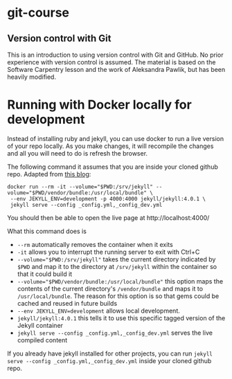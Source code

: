 # git-course

## Version control with Git

This is an introduction to using version control with Git and GitHub.
No prior experience with version control is assumed.
The material is based on the Software Carpentry lesson and the work of Aleksandra Pawlik, but has been heavily modified.

# Running with Docker locally for development

Instead of installing ruby and jekyll, you can use docker to run a live version of your repo locally.
As you make changes, it will recompile the changes and all you will need to do is refresh the browser.

The following command it assumes that you are inside your cloned github repo. Adapted from [this blog](https://dev.to/michael/compile-a-jekyll-project-without-installing-jekyll-or-ruby-by-using-docker-4184):

```
docker run --rm -it --volume="$PWD:/srv/jekyll" --volume="$PWD/vendor/bundle:/usr/local/bundle" \
 --env JEKYLL_ENV=development -p 4000:4000 jekyll/jekyll:4.0.1 \
 jekyll serve --config _config.yml,_config_dev.yml
```

You should then be able to open the live page at http://localhost:4000/

What this command does is

- `--rm` automatically removes the container when it exits
- `-it` allows you to interrupt the running server to exit with Ctrl+C
- `--volume="$PWD:/srv/jekyll"` takes the current directory indicated by `$PWD` and map it to the directory at `/srv/jekyll` within the container so that it could build it
- `--volume="$PWD/vendor/bundle:/usr/local/bundle"` this option maps the contents of the current directory's `/vendor/bundle` and maps it to `/usr/local/bundle`. The reason for this option is so that gems could be cached and reused in future builds
- `--env JEKYLL_ENV=development` allows local development.
- `jekyll/jekyll:4.0.1` this tells it to use this specific tagged version of the Jekyll container
- `jekyll serve --config _config.yml,_config_dev.yml` serves the live compiled content

If you already have jekyll installed for other projects, you can run
`jekyll serve --config _config.yml,_config_dev.yml` inside your cloned github repo.
